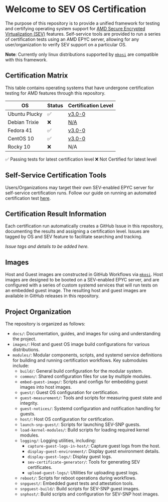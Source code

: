 # Welcome to SEV OS Certification


The purpose of this repository is to provide a unified framework for testing and certifying operating system support for [AMD Secure Encrypted Virtualization (SEV)](https://www.amd.com/en/developer/sev.html) features. Self-service tools are provided to run a series of certification tests using an AMD EPYC server, allowing for any user/organization to verify SEV support on a particular OS. 

**Note**: Currently only linux distributions supported by [`mkosi`](https://github.com/systemd/mkosi) are compatible with this framework.

## Certification Matrix

This table contains operating systems that have undergone certification testing for AMD features through this repository. 

| OS |  Status |  Certification Level |
|---|---|---|
| Ubuntu Plucky |  ✅ |  [v3.0-0](https://github.com/AMDEPYC/sev-certify/issues/154) |
| Debian Trixie |  ❌ |  [N/A](https://github.com/AMDEPYC/sev-certify/issues/152) |
| Fedora 41 |  ✅ |  [v3.0-0](https://github.com/AMDEPYC/sev-certify/issues/153) |
| CentOS 10 |  ✅ |  [v3.0-0](https://github.com/AMDEPYC/sev-certify/issues/151) |
| Rocky 10 |  ❌ |  N/A |

✅ Passing tests for latest certification level
❌ Not Certified for latest level

## Self-Service Certification Tools


Users/Organizations may target their own SEV-enabled EPYC server for self-service certification runs. Follow our guide on running an automated certification test [here](https://github.com/AMDEPYC/sev-certify/blob/update-readme/docs/how-to-generate-certs.md).

## Certification Result Information

Each certification run automatically creates a GitHub Issue in this repository, documenting the results and assigning a certification level. Issues are tagged by OS and SEV feature to facilitate searching and tracking.

_Issue tags and details to be added here._

## Images


Host and Guest images are constructed in GitHub Workflows via [`mkosi`](https://github.com/systemd/mkosi). Host images are designed to be booted on a SEV-enabled EPYC server, and are configured with a series of custom systemd services that will run tests on an embedded guest image. The resulting host and guest images are available in GitHub releases in this repository.


## Project Organization

The repository is organized as follows:

- `docs/`: Documentation, guides, and images for using and understanding the project.
- `images/`: Host and guest OS image build configurations for various distributions.
- `modules/`: Modular components, scripts, and systemd service definitions for building and running certification workflows. Key submodules include:
	- `build/`: General build configuration for the modular system.
	- `common/`: Shared configuration files for use by multiple modules.
	- `embed-guest-image/`: Scripts and configs for embedding guest images into host images.
	- `guest/`: Guest OS configuration for certification.
	- `guest-measurement/`: Tools and scripts for measuring guest state and integrity.
	- `guest-notices/`: Systemd configuration and notification handling for guests.
	- `host/`: Host OS configuration for certification.
	- `launch-snp-guest/`: Scripts for launching SEV-SNP guests.
	- `load-kernel-modules/`: Build scripts for loading required kernel modules.
	- `logging/`: Logging utilities, including:
		- `capture-guest-logs-in-host/`: Capture guest logs from the host.
		- `display-guest-environment/`: Display guest environment details.
		- `display-guest-logs/`: Display guest logs.
		- `sev-certificate-generator/`: Tools for generating SEV certificates.
		- `upload-guest-logs/`: Utilities for uploading guest logs.
	- `reboot/`: Scripts for reboot operations during workflows.
	- `snpguest/`: Embedded guest tests and attestation tools.
	- `snpguest-build/`: Build scripts for SEV-SNP guest images.
	- `snphost/`: Build scripts and configuration for SEV-SNP host images.

